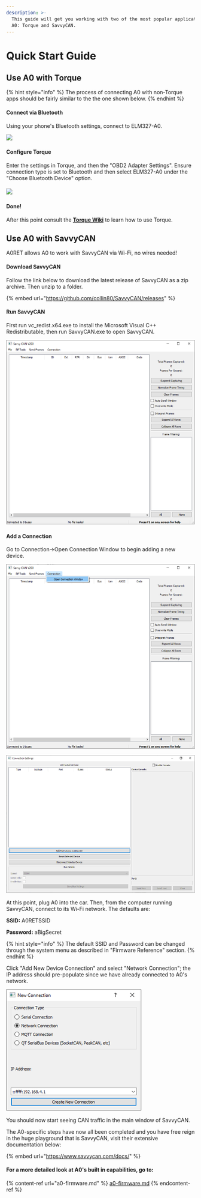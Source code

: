```yaml
---
description: >-
  This guide will get you working with two of the most popular applications for
  A0: Torque and SavvyCAN.
---
```


# Quick Start Guide

## Use A0 with Torque

{% hint style="info" %}
The process of connecting A0 with non-Torque apps should be fairly similar to the the one shown below.
{% endhint %}

#### Connect via Bluetooth

Using your phone's Bluetooth settings, connect to ELM327-A0.

![](<../../.gitbook/assets/Screenshot\_20200817-125723\_Nova Launcher.jpg>)

#### Configure Torque

Enter the settings in Torque, and then the "OBD2 Adapter Settings". Ensure connection type is set to Bluetooth and then select ELM327-A0 under the "Choose Bluetooth Device" option.

####

![](<../../.gitbook/assets/Screenshot\_20200817-125922\_Torque (Lite).jpg>)

#### Done!

After this point consult the [**Torque Wiki**](https://torque-bhp.com/wiki/Main\_Page) to learn how to use Torque.

## Use A0 with SavvyCAN

A0RET allows A0 to work with SavvyCAN via Wi-Fi, no wires needed!

#### Download SavvyCAN

Follow the link below to download the latest release of SavvyCAN as a zip archive. Then unzip to a folder.

{% embed url="https://github.com/collin80/SavvyCAN/releases" %}

#### Run SavvyCAN

First run vc\_redist.x64.exe to install the Microsoft Visual C++ Redistributable, then run SavvyCAN.exe to open SavvyCAN.

![After opening SavvyCAN for the first time](<../../.gitbook/assets/Annotation 2020-08-21 134952 (1).png>)

#### Add a Connection

Go to Connection->Open Connection Window to begin adding a new device.

![](<../../.gitbook/assets/Annotation 2020-08-21 135056.png>)

![](<../../.gitbook/assets/Annotation 2020-08-21 135515.png>)

At this point, plug A0 into the car. Then, from the computer running SavvyCAN, connect to its Wi-Fi network. The defaults are:

**SSID:** A0RETSSID

**Password:** aBigSecret

{% hint style="info" %}
The default SSID and Password can be changed through the system menu as described in "Firmware Reference" section.&#x20;
{% endhint %}

Click "Add New Device Connection" and select "Network Connection"; the IP address should pre-populate since we have already connected to A0's network.

![](<../../.gitbook/assets/Annotation 2020-08-21 135702.png>)

You should now start seeing CAN traffic in the main window of SavvyCAN.&#x20;

The A0-specific steps have now all been completed and you have free reign in the huge playground that is SavvyCAN, visit their extensive documentation below:

{% embed url="https://www.savvycan.com/docs/" %}

#### For a more detailed look at A0's built in capabilities, go to:&#x20;

{% content-ref url="a0-firmware.md" %}
[a0-firmware.md](a0-firmware.md)
{% endcontent-ref %}

